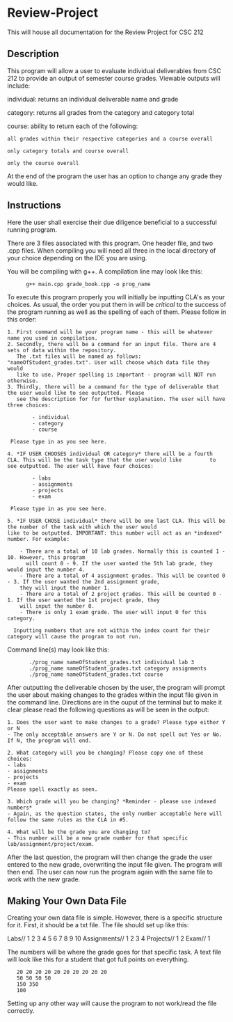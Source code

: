 # Review-Project

This will house all documentation for the Review Project for CSC 212

## Description

This program will allow a user to evaluate individual deliverables from CSC 212 to provide an 
output of semester course grades. Viewable outputs will include:

 individual: returns an individual deliverable name and grade

 category: returns all grades from the category and category total

 course: ability to return each of the following:

    all grades within their respective categories and a course overall

    only category totals and course overall

    only the course overall 

At the end of the program the user has an option to change any grade they would like.


## Instructions

Here the user shall exercise their due diligence beneficial to a successful 
running program.

There are 3 files associated with this program. One header file, and two
.cpp files. When compiling you will need all three in the local directory of your
choice depending on the IDE you are using.

You will be compiling with g++. A compilation line may look like this:

          g++ main.cpp grade_book.cpp -o prog_name

To execute this program properly you will initially be inputting CLA's as your choices. 
As usual, the order you put them in will be *critical* to the success of the program running as well
as the spelling of each of them. 
Please follow in this order:  

    1. First command will be your program name - this will be whatever name you used in compilation.
    2. Secondly, there will be a command for an input file. There are 4 sets of data within the repository. 
       The .txt files will be named as follows: "nameOfStudent_grades.txt". User will choose which data file they would 
       like to use. Proper spelling is important - program will NOT run otherwise.
    3. Thirdly, there will be a command for the type of deliverable that the user would like to see outputted. Please
       see the description for for further explanation. The user will have three choices:
     
            - individual
            - category
            - course
            
     Please type in as you see here. 
     
    4. *IF USER CHOOSES individual OR category* there will be a fourth CLA. This will be the task type that the user would like         to see outputted. The user will have four choices:
 
            - labs
            - assignments
            - projects
            - exam 
   
     Please type in as you see here.
     
    5. *IF USER CHOSE individual* there will be one last CLA. This will be the number of the task with which the user would 
    like to be outputted. IMPORTANT: this number will act as an *indexed* number. For example:
  
        - There are a total of 10 lab grades. Normally this is counted 1 - 10. However, this program
          will count 0 - 9. If the user wanted the 5th lab grade, they would input the number 4. 
        - There are a total of 4 assignment grades. This will be counted 0 - 3. If the user wanted the 2nd assignment grade, 
        they will input the number 1.
        - There are a total of 2 project grades. This will be counted 0 - 1. If the user wanted the 1st project grade, they 
        will input the number 0.
        - There is only 1 exam grade. The user will input 0 for this category.
        
      Inputting numbers that are not within the index count for their category will cause the program to not run.
      
Command line(s) may look like this:
   
           ./prog_name nameOfStudent_grades.txt individual lab 3
           ./prog_name nameOfStudent_grades.txt category assignments
           ./prog_name nameOfStudent_grades.txt course


After outputting the deliverable chosen by the user, the program will prompt the user about making changes to the grades within the input file given in the command line. Directions are in the ouput of the terminal but to make it clear please read the following questions as will be seen in the output:

    1. Does the user want to make changes to a grade? Please type either Y or N
    - The only acceptable answers are Y or N. Do not spell out Yes or No. If N, the program will end.
    
    2. What category will you be changing? Please copy one of these choices:
    - labs
    - assignments
    - projects
    - exam
    Please spell exactly as seen.
    
    3. Which grade will you be changing? *Reminder - please use indexed numbers*
    - Again, as the question states, the only number acceptable here will follow the same rules as the CLA in #5.
    
    4. What will be the grade you are changing to?
    - This number will be a new grade number for that specific lab/assignment/project/exam. 
  
After the last question, the program will then change the grade the user entered to the new grade, overwriting the input file given. The program will then end. The user can now run the program again with the same file to work with the new grade. 

## Making Your Own Data File

Creating your own data file is simple. However, there is a specific structure for it. First, it should be a txt file. The file should set up like this:

Labs// 1 2 3 4 5 6 7 8 9 10
Assignments// 1 2 3 4
Projects// 1 2
Exam// 1

The numbers will be where the grade goes for that specific task. A text file will look like this for a student that got full points on everything.

       20 20 20 20 20 20 20 20 20 20
       50 50 50 50
       150 350
       100

Setting up any other way will cause the program to not work/read the file correctly. 
    
